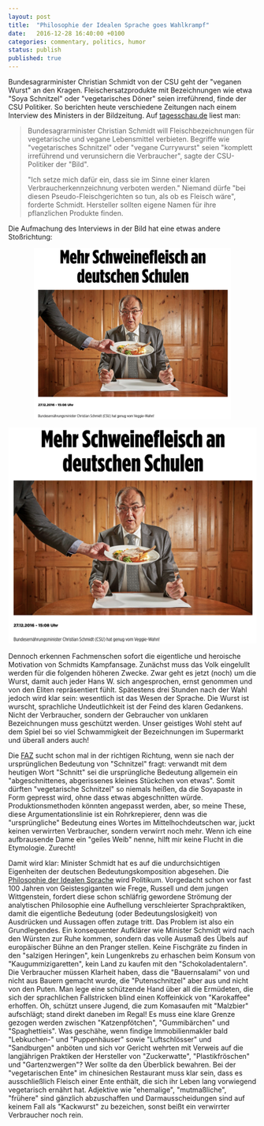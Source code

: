 ```yaml
---		
layout: post		
title:  "Philosophie der Idealen Sprache goes Wahlkrampf"		
date:   2016-12-28 16:40:00 +0100		
categories: commentary, politics, humor		
status: publish
published: true
---
```

 
<script src="https://cdn.mathjax.org/mathjax/latest/MathJax.js?config=TeX-AMS-MML_HTMLorMML" type="text/javascript"></script>
 
Bundesagrarminister Christian Schmidt von der CSU geht der "veganen Wurst" an den Kragen. Fleischersatzprodukte mit Bezeichnungen wie etwa "Soya Schnitzel" oder "vegetarisches Döner" seien irreführend, finde der CSU Politiker. So berichten heute verschiedene Zeitungen nach einem Interview des Ministers in der Bildzeitung. Auf [tagesschau.de](https://www.tagesschau.de/inland/schmidt-schnitzel-101.html) liest man:
 
> Bundesagrarminister Christian Schmidt will Fleischbezeichnungen für vegetarische und vegane Lebensmittel verbieten. Begriffe wie "vegetarisches Schnitzel" oder "vegane Currywurst" seien "komplett irreführend und verunsichern die Verbraucher", sagte der CSU-Politiker der "Bild".
> 
> "Ich setze mich dafür ein, dass sie im Sinne einer klaren Verbraucherkennzeichnung verboten werden." Niemand dürfe "bei diesen Pseudo-Fleischgerichten so tun, als ob es Fleisch wäre", forderte Schmidt. Hersteller sollten eigene Namen für ihre pflanzlichen Produkte finden.
 
Die Aufmachung des Interviews in der Bild hat eine etwas andere Stoßrichtung:
 
<div align = 'center'>
  <img src="/mfpics/Screenshot_Bild_Schmidt.png" alt="" style="width: 400px;"/>
</div>
 
![plot of chunk unnamed-chunk-2](/mfpics/Screenshot_Bild_Schmidt.png)
 
Dennoch erkennen Fachmenschen sofort die eigentliche und heroische Motivation von Schmidts Kampfansage. Zunächst muss das Volk eingelullt werden für die folgenden höheren Zwecke. Zwar geht es jetzt (noch) um die Wurst, damit auch jeder Hans W. sich angesprochen, ernst genommen und von den Eliten repräsentiert fühlt. Spätestens drei Stunden nach der Wahl jedoch wird klar sein: wesentlich ist das Wesen der Sprache. Die Wurst ist wurscht, sprachliche Undeutlichkeit ist der Feind des klaren Gedankens. Nicht der Verbraucher, sondern der Gebraucher von unklaren Bezeichnungen muss geschützt werden. Unser geistiges Wohl steht auf dem Spiel bei so viel Schwammigkeit der Bezeichnungen im Supermarkt und überall anders auch!
 
Die [FAZ](http://www.faz.net/aktuell/wirtschaft/nach-schmidt-interview-darf-ein-schnitzel-vegan-heissen-14594929.html) sucht schon mal in der richtigen Richtung, wenn sie nach der ursprünglichen Bedeutung von "Schnitzel" fragt: verwandt mit dem heutigen Wort "Schnitt" sei die ursprüngliche Bedeutung allgemein ein "abgeschnittenes, abgerissenes kleines Stückchen von etwas". Somit dürften "vegetarische Schnitzel" so niemals heißen, da die Soyapaste in Form gepresst wird, ohne dass etwas abgeschnitten würde. Produktionsmethoden könnten angepasst werden, aber, so meine These, diese Argumentationslinie ist ein Rohrkrepierer, denn was die "ursprüngliche" Bedeutung eines Wortes im Mittelhochdeutschen war, juckt keinen verwirrten Verbraucher, sondern verwirrt noch mehr. Wenn ich eine aufbrausende Dame ein "geiles Weib" nenne, hilft mir keine Flucht in die Etymologie. Zurecht!
 
Damit wird klar: Minister Schmidt hat es auf die undurchsichtigen Eigenheiten der deutschen Bedeutungskomposition abgesehen. Die [Philosophie der Idealen Sprache](https://www.britannica.com/topic/ideal-language) wird Politikum. Vorgedacht schon vor fast 100 Jahren von Geistesgiganten wie Frege, Russell und dem jungen Wittgenstein, fordert diese schon schläfrig gewordene Strömung der analytischen Philosophie eine Aufhellung verschleierter Sprachpraktiken, damit die eigentliche Bedeutung (oder Bedeutungslosigkeit) von Ausdrücken und Aussagen offen zutage tritt. Das Problem ist also ein Grundlegendes. Ein konsequenter Aufklärer wie Minister Schmidt wird nach den Würsten zur Ruhe kommen, sondern das volle Ausmaß des Übels auf europäischer Bühne an den Pranger stellen. Keine Fischgräte zu finden in den "salzigen Heringen", kein Lungenkrebs zu erhaschen beim Konsum von "Kaugummizigaretten", kein Land zu kaufen mit den "Schokoladentalern". Die Verbraucher müssen Klarheit haben, dass die "Bauernsalami" von und nicht aus Bauern gemacht wurde, die "Putenschnitzel" aber aus und nicht von den Puten. Man lege eine schützende Hand über all die Ermüdeten, die sich der sprachlichen Fallstricken blind einen Koffeinkick von "Karokaffee" erhoffen. Oh, schützt unsere Jugend, die zum Komasaufen mit "Malzbier" aufschlägt; stand direkt daneben im Regal! Es muss eine klare Grenze gezogen werden zwischen "Katzenpfötchen", "Gummibärchen" und "Spaghettieis". Was geschähe, wenn findige Immobilienmakler bald "Lebkuchen-" und "Puppenhäuser" sowie "Luftschlösser" und "Sandburgen" anböten und sich vor Gericht wehrten mit Verweis auf die langjährigen Praktiken der Hersteller von "Zuckerwatte", "Plastikfröschen" und "Gartenzwergen"? Wer sollte da den Überblick bewahren. Bei der "vegetarischen Ente" im chinesichen Restaurant muss klar sein, dass es ausschließlich Fleisch einer Ente enthält, die sich ihr Leben lang vorwiegend vegetarisch ernährt hat. Adjektive wie "ehemalige", "mutmaßliche", "frühere" sind gänzlich abzuschaffen und Darmausscheidungen sind auf keinem Fall als "Kackwurst" zu bezeichen, sonst beißt ein verwirrter Verbraucher noch rein.
